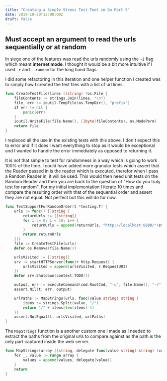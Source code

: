 ```yaml
---
title: "Creating a Simple Stress Test Tool in Go Part 5"
date: 2019-10-20T12:00:00Z
draft: false
---
```


## Must accept an argument to read the urls sequentially or at random

In siege one of the features was read the urls randomly using the `-i` flag which meant **internet mode**.  I thought it would be a bit more intuitive if I used `-r` and `--random` for the long hand flags.

I did some refactoring in this iteration and one helper function I created was to simply how I created the test files with a list of url lines.

```go
func CreateTestFile(lines []string) *os.File {
	fileContents := strings.Join(lines, "\n")
	file, err := ioutil.TempFile(os.TempDir(), "prefix")
	if err != nil {
		panic(err)
	}
	ioutil.WriteFile(file.Name(), []byte(fileContents), os.ModePerm)
	return file
}
```

I replaced all the use in the existing tests with this above.  I don't expect this to error and if it does I want everything to stop as it would be exceptional and I wanted to handle the error immediately as opposed to returning it.

It is not that simple to test for randomness in a way which is going to work 100% of the time.  I could have added more granular tests which assert that the Reader passed in is the reader which is executed, therefor when I pass a Random Reader in, it will be used.  This would then need unit tests on the Random Reader and then you are back to the question of "How do you truly test for random".  For my initial implementation I iterate 10 times and compare the resulting order with that of the sequential order and assert they are not equal.  Not perfect but this will do for now.

```go
func TestSupportForRandomOrder(t *testing.T) {
	urls := func() []string {
		returnUrls := []string{}
		for i := 0; i < 10; i++ {
			returnUrls = append(returnUrls, "http://localhost:8080/"+strconv.Itoa(i))
		}
		return returnUrls
	}()
	file := CreateTestFile(urls)
	defer os.Remove(file.Name())

	urlsVisited := []string{}
	srv := startHTTPServer(func(r http.Request) {
		urlsVisited = append(urlsVisited, r.RequestURI)
	})
	defer srv.Shutdown(context.TODO())

	output, err := executeCommand(cmd.RootCmd, "-u", file.Name(), "-r")
	assert.Nil(t, err, output)

	urlPaths := MapStrings(urls, func(value string) string {
		items := strings.Split(value, "/")
		return "/" + items[len(items)-1]
	})
	assert.NotEqual(t, urlsVisited, urlPaths)
}
```

The `MapStrings` function is a another custom one I made as I needed to extract the paths from the original urls to compare against as the path is the only part captured inside the web server.

```go
func MapStrings(array []string, delegate func(value string) string) (values []string) {
	for _, value := range array {
		values = append(values, delegate(value))
	}
	return
}
```
